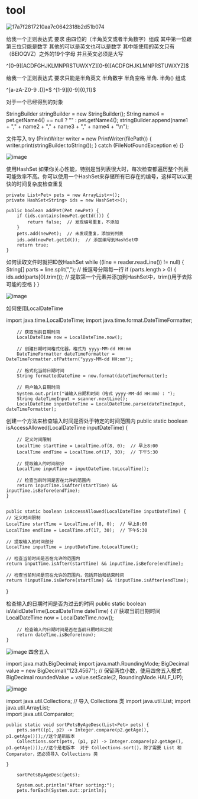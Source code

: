 # tool
![17a7f2817210aa7c0642318b2d51b074](https://github.com/user-attachments/assets/1404ac6b-ac85-4f2e-bbff-6f2f845de6b1)

给我一个正则表达式 要求 由四位的（半角英文或者半角数字）组成  其中第一位跟第三位只能是数字  其他的可以是英文也可以是数字  其中能使用的英文只有（BEIOQVZ）之外的19个字母 并且英文必须是大写

^[0-9][ACDFGHJKLMNPRSTUWXYZ][0-9][ACDFGHJKLMNPRSTUWXYZ]$

给我一个正则表达式 要求只能是半角英文 半角数字 半角空格 半角. 半角() 组成

^[a-zA-Z0-9 .()]*$
^[1-9][0-9]{0,11}$


对于一个已经得到的对象

StringBuilder stringBuilder = new StringBuilder();
String name4 = pet.getName4() == null ? "" : pet.getName4();
stringBuilder.append(name1 + "," + name2 + "," + name3 + "," + name4 + "\n");


文件写入
 try (PrintWriter writer = new PrintWriter(filePath)) {
            writer.print(stringBuilder.toString());
        } catch (FileNotFoundException e) {}

![image](https://github.com/user-attachments/assets/98630cec-1259-4396-820e-76958e1f5934)

使用HashSet
如果你关心性能，特别是当列表很大时，每次检查都遍历整个列表可能效率不高。你可以使用一个HashSet来存储所有已存在的编号，这样可以以更快的时间复杂度检查重复

    private List<Pet> pets = new ArrayList<>();
    private HashSet<String> ids = new HashSet<>();

    public boolean addPet(Pet newPet) {
        if (ids.contains(newPet.getId())) {
            return false;  // 发现编号重复，不添加
        }
        pets.add(newPet);  // 未发现重复，添加到列表
        ids.add(newPet.getId());  // 添加编号到HashSet中
        return true;
    }


如何读取文件时就把ID放HashSet 
            while ((line = reader.readLine()) != null) {
                String[] parts = line.split(","); // 按逗号分隔每一行
                if (parts.length > 0) {
                    ids.add(parts[0].trim()); // 提取第一个元素并添加到HashSet中，trim()用于去除可能的空格
                }
            }

![image](https://github.com/user-attachments/assets/b4e39dc6-c138-4c49-86af-226b05fe441d)

如何使用LocalDateTime

import java.time.LocalDateTime;
import java.time.format.DateTimeFormatter;

        // 获取当前日期时间
        LocalDateTime now = LocalDateTime.now();

        // 创建日期时间格式化器，格式为 yyyy-MM-dd HH:mm
        DateTimeFormatter dateTimeFormatter = DateTimeFormatter.ofPattern("yyyy-MM-dd HH:mm");

        // 格式化当前日期时间
        String formattedDateTime = now.format(dateTimeFormatter);

        // 用户输入日期时间
        System.out.print("请输入日期和时间（格式 yyyy-MM-dd HH:mm）: ");
        String dateTimeInput = scanner.nextLine();
        LocalDateTime inputDateTime = LocalDateTime.parse(dateTimeInput, dateTimeFormatter);
    
创建一个方法来检查输入时间是否处于特定的时间范围内
    public static boolean isAccessAllowed(LocalDateTime inputDateTime) {
   
        // 定义时间限制
        LocalTime startTime = LocalTime.of(8, 0);  // 早上8:00
        LocalTime endTime = LocalTime.of(17, 30);  // 下午5:30

        // 提取输入的时间部分
        LocalTime inputTime = inputDateTime.toLocalTime();

        // 检查当前时间是否在允许的范围内
        return inputTime.isAfter(startTime) && inputTime.isBefore(endTime);
    }


    public static boolean isAccessAllowed(LocalDateTime inputDateTime) {
    // 定义时间限制
    LocalTime startTime = LocalTime.of(8, 0);  // 早上8:00
    LocalTime endTime = LocalTime.of(17, 30);  // 下午5:30

    // 提取输入的时间部分
    LocalTime inputTime = inputDateTime.toLocalTime();

    // 检查当前时间是否在允许的范围内
    return inputTime.isAfter(startTime) && inputTime.isBefore(endTime);

    // 检查当前时间是否在允许的范围内，包括开始和结束时间
    return !inputTime.isBefore(startTime) && !inputTime.isAfter(endTime);
}

    
检查输入的日期时间是否为过去的时间
        public static boolean isValidDateTime(LocalDateTime dateTime) {
        // 获取当前日期时间
        LocalDateTime now = LocalDateTime.now();

        // 检查输入的日期时间是否在当前日期时间之前
        return dateTime.isBefore(now);
    }
    
![image](https://github.com/user-attachments/assets/87c1e132-5fd7-4039-9f94-a466ceeb933c)
四舍五入

import java.math.BigDecimal;
import java.math.RoundingMode;
        BigDecimal value = new BigDecimal("123.4567");
        // 保留两位小数，使用四舍五入模式
        BigDecimal roundedValue = value.setScale(2, RoundingMode.HALF_UP);

 ![image](https://github.com/user-attachments/assets/21a67556-8bd7-4552-890f-178250d8c9bb)

import java.util.Collections;  // 导入 Collections 类
import java.util.List;
import java.util.ArrayList;  
import java.util.Comparator; 
       
    public static void sortPetsByAgeDesc(List<Pet> pets) {
        pets.sort((p1, p2) -> Integer.compare(p2.getAge(), p1.getAge()));//这个是新版本 
        Collections.sort(pets, (p1, p2) -> Integer.compare(p2.getAge(), p1.getAge()));//这个是老版本  对于 Collections.sort()，除了需要 List 和 Comparator，还必须导入 Collections 类

    }
        
        sortPetsByAgeDesc(pets);

        System.out.println("After sorting:");
        pets.forEach(System.out::println);
    
